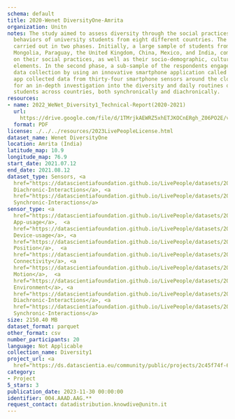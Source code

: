 ```yaml
---
schema: default
title: 2020-Wenet DiversityOne-Amrita
organization: Unitn
notes: The study aimed to assess diversity through the social practices and daily
  behaviors of university students from eight different countries. The research was
  carried out in two phases. Initially, a large sample of students from Denmark, Italy,
  Mongolia, Paraguay, the United Kingdom, China, Mexico, and India, completed a survey
  on their social practices, as well as their socio-demographic, cultural, and psychological
  elements. In the second phase, a sub-sample of the respondents engaged in a four-week
  data collection by using an innovative smartphone application called iLog. This
  app collected data from thirty-four smartphone sensors around the clock, allowing
  for an in-depth investigation into the diversity and daily routines of university
  students across countries, both synchronically and diachronically.
resources:
- name: 2022_WeNet_Diversity1_Technical-Report(2020-2021)
  url: 
    https://drive.google.com/file/d/1TMrjkAEWRZ5xhETJKOCnERgh_Z06PO2E/view?usp=drive_link
  format: PDF
license: ./../../resources/2023LivePeopleLicense.html
dataset_name: Wenet DiversityOne
location: Amrita (India)
latitude_map: 10.9
longitude_map: 76.9
start_date: 2021.07.12
end_date: 2021.08.12
dataset_type: Sensors, <a 
  href="https://datascientiafoundation.github.io/LivePeople/datasets/2020-DV1-Amrita-Diachronic-Interactions/">
  Diachronic-Interactions</a>, <a 
  href="https://datascientiafoundation.github.io/LivePeople/datasets/2020-DV1-Amrita-Synchronic-Interactions/">
  Synchronic-Interactions</a>
sensor_type: <a 
  href="https://datascientiafoundation.github.io/LivePeople/datasets/2020-DV1-Amrita-App-usage/">
  App-usage</a>,  <a 
  href="https://datascientiafoundation.github.io/LivePeople/datasets/2020-DV1-Amrita-Device-usage/">
  Device-usage</a>, <a 
  href="https://datascientiafoundation.github.io/LivePeople/datasets/2020-DV1-Amrita-Position/">
  Position</a>,  <a 
  href="https://datascientiafoundation.github.io/LivePeople/datasets/2020-DV1-Amrita-Connectivity/">
  Connectivity</a>, <a 
  href="https://datascientiafoundation.github.io/LivePeople/datasets/2020-DV1-Amrita-Motion/">
  Motion</a>,  <a 
  href="https://datascientiafoundation.github.io/LivePeople/datasets/2020-DV1-Amrita-Environment/">
  Environment</a>, <a 
  href="https://datascientiafoundation.github.io/LivePeople/datasets/2020-DV1-Amrita-Diachronic-Interactions/">
  Diachronic-Interactions</a>, <a 
  href="https://datascientiafoundation.github.io/LivePeople/datasets/2020-DV1-Amrita-Synchronic-Interactions/">
  Synchronic-Interactions</a>
size: 2150.40 MB
dataset_format: parquet
other_format: csv
number_participants: 20
language: Not Applicable
collection_name: Diversity1
project_url: <a 
  href="https://ds.datascientia.eu/community/public/projects/2c45f74f-6538-4bb5-a67e-1e9c15d0307c">https://ds.datascientia.eu/community/public/projects/2c45f74f-6538-4bb5-a67e-1e9c15d0307c</a>
category:
- Project
5_stars: 3
publication_date: 2023-11-30 00:00:00
identifier: 004.AAAD.AAG.**
request_contact: datadistribution.knowdive@unitn.it
---
```

 